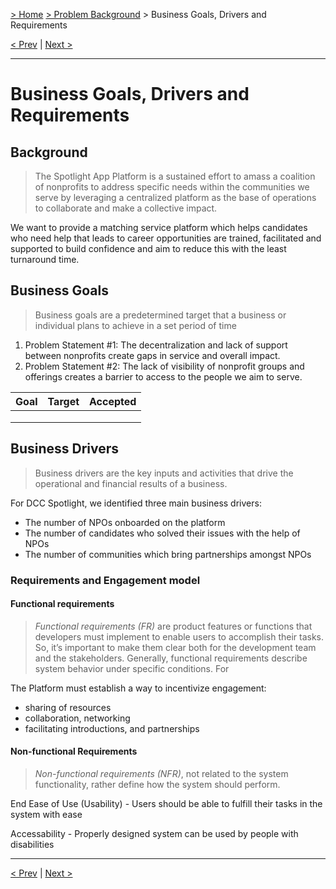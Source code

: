 [> Home](../README.md) [> Problem Background](README.md) > Business Goals, Drivers and Requirements

[< Prev](README.md)  |  [Next >](1.2.StakeholderConcerns.md)

---

# Business Goals, Drivers and Requirements

## Background

> The Spotlight App Platform is a sustained effort to amass a coalition of nonprofits to address specific needs within the communities we serve by leveraging a centralized platform as the base of operations to collaborate and make a collective impact.

We want to provide a matching service platform which helps candidates who need help that leads to career
opportunities are trained, facilitated and supported to build confidence and aim to reduce this with the least turnaround time.

## Business Goals

> Business goals are a predetermined target that a business or individual plans to achieve in a set period of time
> 
1. Problem Statement #1: The decentralization and lack of support between nonprofits create gaps in service and overall impact.
2. Problem Statement #2: The lack of visibility of nonprofit groups and offerings creates a barrier to access to the people we aim to serve.

| Goal   |      Target     |  Accepted |
|--------|:-------------:|------:|
|  |  |  |
|  |  |  |
|  |  |  |

## Business Drivers

> Business drivers are the key inputs and activities that drive the operational and financial results of a business.

For DCC Spotlight, we identified three main business drivers:
- The number of NPOs onboarded on the platform
- The number of candidates who solved their issues with the help of NPOs
- The number of communities which bring partnerships amongst NPOs

### Requirements and Engagement model

#### Functional requirements

> _Functional requirements (FR)_ are product features or functions that developers must implement to enable users to accomplish their tasks. So, it’s important to make them clear both for the development team and the stakeholders. Generally, functional requirements describe system behavior under specific conditions. For

The Platform must establish a way to incentivize engagement:

- sharing of resources
- collaboration, networking
- facilitating introductions, and partnerships

#### Non-functional Requirements

> _Non-functional requirements (NFR)_, not related to the system functionality, rather define how the system should perform.

End Ease of Use (Usability) - Users should be able to fulfill their tasks in the system with ease

Accessability - Properly designed system can be used by people with disabilities

---

[< Prev](README.md)  |  [Next >](1.3.ArchitectureAnalysis.md)
